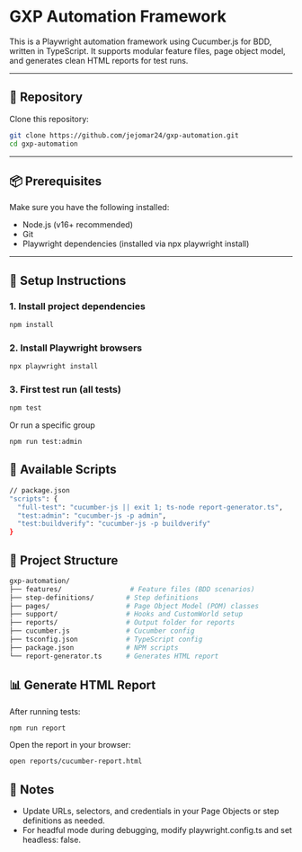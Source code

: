# GXP Automation Framework

This is a Playwright automation framework using Cucumber.js for BDD, written in TypeScript. It supports modular feature files, page object model, and generates clean HTML reports for test runs.

---

## 🔗 Repository

Clone this repository:

```bash
git clone https://github.com/jejomar24/gxp-automation.git
cd gxp-automation
```
---
## 📦 Prerequisites
Make sure you have the following installed:
- Node.js (v16+ recommended)
- Git
- Playwright dependencies (installed via npx playwright install)
---
## 🚀 Setup Instructions
### 1. Install project dependencies
```bash
npm install
```
### 2. Install Playwright browsers
```bash
npx playwright install
```
### 3. First test run (all tests)
```bash
npm test
```
Or run a specific group
```bash
npm run test:admin
```
## 🧪 Available Scripts
```bash
// package.json
"scripts": {
  "full-test": "cucumber-js || exit 1; ts-node report-generator.ts",
  "test:admin": "cucumber-js -p admin",
  "test:buildverify": "cucumber-js -p buildverify"
}
```
## 📁 Project Structure
```graphql
gxp-automation/
├── features/                 # Feature files (BDD scenarios)
├── step-definitions/        # Step definitions
├── pages/                   # Page Object Model (POM) classes
├── support/                 # Hooks and CustomWorld setup
├── reports/                 # Output folder for reports
├── cucumber.js              # Cucumber config
├── tsconfig.json            # TypeScript config
├── package.json             # NPM scripts
└── report-generator.ts      # Generates HTML report
```
## 📊 Generate HTML Report
After running tests:
```bash
npm run report
```
Open the report in your browser:
```bash
open reports/cucumber-report.html
```
## 📌 Notes
- Update URLs, selectors, and credentials in your Page Objects or step definitions as needed.
- For headful mode during debugging, modify playwright.config.ts and set headless: false.



